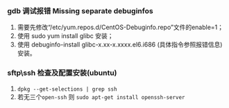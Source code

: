 ### gdb 调试报错 Missing separate debuginfos
1. 需要先修改“/etc/yum.repos.d/CentOS-Debuginfo.repo”文件的enable=1；
2. 使用 sudo yum install glibc 安装；
3. 使用 debuginfo-install glibc-x.xx-x.xxxx.el6.i686 (具体指令参照报错信息) 安装。

### sftp\ssh 检查及配置安装(ubuntu)

1. `dpkg --get-selections | grep ssh`
2. 若无三个`open-ssh` 则 `sudo apt-get install openssh-server`
